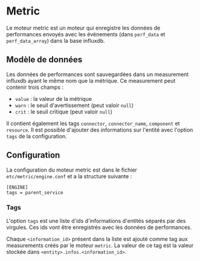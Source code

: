 # Metric

Le moteur metric est un moteur qui enregistre les données de performances
envoyés avec les événements (dans `perf_data` et `perf_data_array`) dans la
base influxdb.

## Modèle de données

Les données de performances sont sauvegardées dans un measurement influxdb ayant
le même nom que la métrique. Ce measurement peut contenir trois champs :

 - `value` : la valeur de la métrique
 - `warn` : le seuil d'avertissement (peut valoir `null`)
 - `crit` : le seuil critique (peut valoir `null`)

Il contient également les tags `connector`, `connector_name`, `component` et
`resource`. Il est possible d'ajouter des informations sur l'entité avec
l'option `tags` de la configuration.

## Configuration

La configuration du moteur metric est dans le fichier
`etc/metric/engine.conf` et a la structure suivante :

```
[ENGINE]
tags = parent_service
```

### Tags

L'option `tags` est une liste d'ids d'informations d'entités séparés par des
virgules. Ces ids vont être enregistrés avec les données de performances.

Chaque `<information_id>` présent dans la liste est ajouté comme tag aux
measurements créés par le moteur `metric`. La valeur de ce tag est la valeur
stockée dans `<entity>.infos.<information_id>`.

